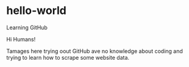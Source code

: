 # hello-world
Learning GitHub

Hi Humans!

Tamages here trying oout GitHub
ave no knowledge about coding and trying to learn how to scrape some website data.
